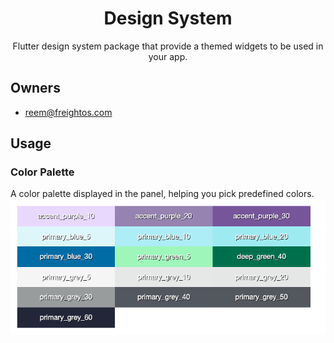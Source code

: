 <div align="center">

  <h1 align="center">Design System</h1>

  <p align="center">
    Flutter design system package that provide a themed widgets to be used in your app.
  </p>
</div>

## Owners

- reem@freightos.com
## Usage
### Color Palette

A color palette displayed in the panel, helping you pick predefined colors.
![color-palette-img](assets/ColorPallete.png?raw=true)
